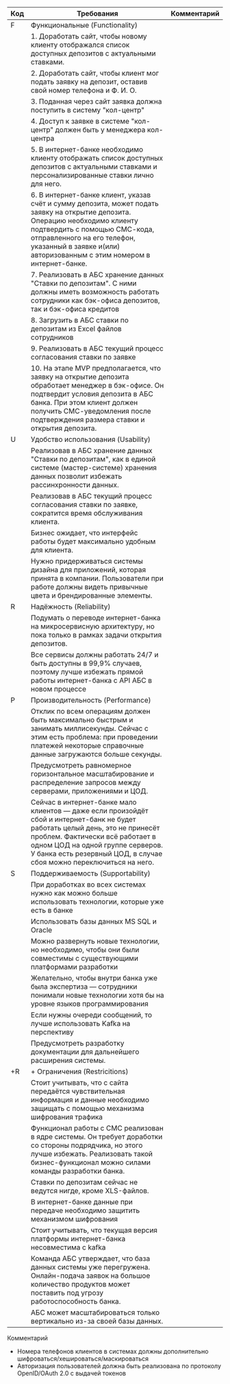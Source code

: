 | Код | Требования                         | Комментарий  |
|-----|------------------------------------|--------------|
| F   | Функциональные (Functionality)     |              |
|     | 1. Доработать сайт, чтобы новому клиенту отображался список доступных депозитов с актуальными ставками.                                |              |
|     | 2. Доработать сайт, чтобы клиент мог подать заявку на депозит, оставив свой номер телефона и Ф. И. О.                                |              |
|     | 3. Поданная через сайт заявка должна поступить в систему "кол-центр"                                |              |
|     | 4. Доступ к заявке в системе "кол-центр" должен быть у менеджера кол-центра                                |              |
|     | 5. В интернет-банке необходимо клиенту отображать список доступных депозитов с актуальными ставками и персонализированные ставки лично для него.                                 |              |
|     | 6. В интернет-банке клиент, указав счёт и сумму депозита, может подать заявку на открытие депозита. Операцию необходимо клиенту подтвердить с помощью СМС-кода, отправленного на его телефон, указанный в заявке и(или) авторизованным с этим номером в интернет-банке.                                |              |
|     | 7. Реализовать в АБС хранение данных "Ставки по депозитам". С ними должны иметь возможность работать сотрудники как бэк-офиса депозитов, так и бэк-офиса кредитов                                |              |
|     | 8. Загрузить в АБС ставки по депозитам из Excel файлов сотрудников                                 |              |
|     | 9. Реализовать в АБС текущий процесс согласования ставки по заявке                                |              |
|     | 10. На этапе MVP предполагается, что заявку на открытие депозита обработает менеджер в бэк-офисе. Он подтвердит условия депозита в АБС банка. При этом клиент должен получить СМС-уведомления после подтверждения размера ставки и открытия депозита.                                |              |
| U   | Удобство использования (Usability) |              |
|     | Реализовав в АБС хранение данных "Ставки по депозитам", как в единой системе (мастер-системе) хранения данных позволит избежать рассинхронности данных.                                  |              |
|     | Реализовав в АБС текущий процесс согласования ставки по заявке, сократится время обслуживания клиента.                                |              |
|     | Бизнес ожидает, что интерфейс работы будет максимально удобным для клиента.                                |              |
|     | Нужно придерживаться системы дизайна для приложений, которая принята в компании. Пользователи при работе должны видеть привычные цвета и брендированные элементы.                               |              |
| R   | Надёжность (Reliability)           |              |
|     | Подумать о переводе интернет-банка на микросервисную архитектуру, но пока только в рамках задачи открытия депозитов.                                |              |
|     | Все сервисы должны работать 24/7 и быть доступны в 99,9% случаев, поэтому лучше избежать прямой работы интернет-банка с API АБС в новом процессе                               |              |
| P   | Производительность (Performance)   |              |
|     | Отклик по всем операциям должен быть максимально быстрым и занимать миллисекунды. Сейчас с этим есть проблема: при проведении платежей некоторые справочные данные загружаются больше секунды.                               |              |
|     | Предусмотреть равномерное горизонтальное масштабирование и распределение запросов между серверами, приложениями и ЦОД.                                |              |
|     | Сейчас в интернет-банке мало клиентов — даже если произойдёт сбой и интернет-банк не будет работать целый день, это не принесёт проблем. Фактически всё работает в одном ЦОД на одной группе серверов. У банка есть резервный ЦОД, в случае сбоя можно переключиться на него.                                |              |
| S   | Поддерживаемость (Supportability)  |              |
|     | При доработках во всех системах нужно как можно больше использовать технологии, которые уже есть в банке                                |              |
|     | Использовать базы данных MS SQL и Oracle                                |              |
|     | Можно развернуть новые технологии, но необходимо, чтобы они были совместимы с существующими платформами разработки                                |              |
|     | Желательно, чтобы внутри банка уже была экспертиза — сотрудники понимали новые технологии хотя бы на уровне языков программирования                                |              |
|     | Если нужны очереди сообщений, то лучше использовать Kafka на перспективу                                |              |
|     | Предусмотреть разработку документации для дальнейшего расширения системы.                                |              |
| +R  | + Ограничения (Restricitions)      |              |
|     | Стоит учитывать, что с сайта передаётся чувствительная информация и данные необходимо защищать с помощью механизма шифрования трафика                               |              |
|     | Функционал работы с СМС реализован в ядре системы. Он требует доработки со стороны подрядчика, но этого лучше избежать. Реализовать такой бизнес-функционал можно силами команды разработки банка.                               |              |
|     | Ставки по депозитам сейчас не ведутся нигде, кроме XLS-файлов.                                |              |
|     | В интернет-банке данные при передаче необходимо защитить механизмом шифрования                                |              |
|     | Стоит учитывать, что текущая версия платформы интернет-банка несовместима с kafka                                |              |
|     | Команда АБС утверждает, что база данных системы уже перегружена. Онлайн-подача заявок на большое количество продуктов может поставить под угрозу работоспособность банка.                                |              |
|     | АБС может масштабироваться только вертикально из-за своей базы данных.                                |              |

Комментарий
- Номера телефонов клиентов в системах должны дополнительно шифроваться/хешироваться/маскироваться
- Авторизация пользователей должна быть реализована по протоколу OpenID/OAuth 2.0 с выдачей токенов
